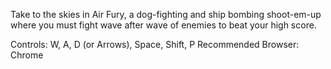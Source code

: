 Take to the skies in Air Fury, a dog-fighting and ship bombing shoot-em-up where you must fight wave after wave of enemies to beat your high score.

Controls: W, A, D (or Arrows), Space, Shift, P
Recommended Browser: Chrome